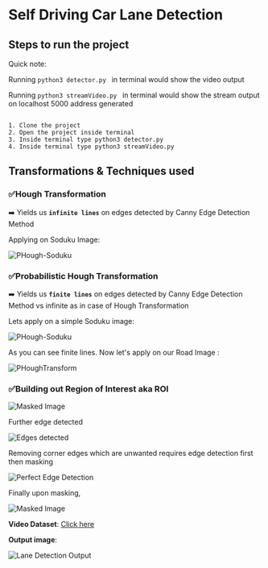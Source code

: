 # Self Driving Car Lane Detection

## Steps to run the project

Quick note:

Running `python3 detector.py ` in terminal would show the video output

Running `python3 streamVideo.py ` in terminal would show the stream output on localhost 5000 address generated

```

1. Clone the project
2. Open the project inside terminal
3. Inside terminal type python3 detector.py
4. Inside terminal type python3 streamVideo.py

```

## Transformations & Techniques used

### ✅Hough Transformation

➡️ Yields us **`infinite lines`** on edges detected by Canny Edge Detection Method

Applying on Soduku Image:

![PHough-Soduku](./OutputImg/Hough-Soduku.png)


### ✅Probabilistic Hough Transformation

➡️ Yields us **`finite lines`** on edges detected by Canny Edge Detection Method vs infinite as in case of Hough Transformation

Lets apply on a simple Soduku image: 

![PHough-Soduku](./OutputImg/ProbabilisticHough.png)

As you can see finite lines. Now let's apply on our Road Image :

![PHoughTransform](./OutputImg/OutputOnRoad.png)

### ✅Building out Region of Interest aka ROI

![Masked Image](./OutputImg/MaskedImage.png)

Further edge detected

![Edges detected](./OutputImg/Canny-1.png)

Removing corner edges which are unwanted requires edge detection first then masking

![Perfect Edge Detection](./OutputImg/CannyPerfect.png)

Finally upon masking, 

![Masked Image](./OutputImg/EdgesDetected.png)
 
 **Video Dataset**: [Click here](https://www.youtube.com/playlist?list=PLPuW_E3R2ZUltRVlWuM3ngtL3jvScTj-Y)

 **Output image**: 
 
 ![Lane Detection Output](OutputImage.png)
